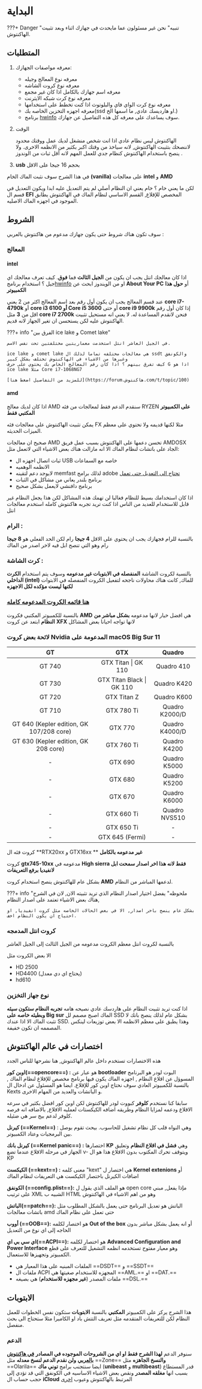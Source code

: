 # البداية

???+ Danger "تنبيه"
    نحن غير مسئولون عما مايحدث في جهازك اثناء وبعد تثبيت الهاكنتوش.

## المتطلبات

1. معرفه مواصفات الجهازك:
	- معرفه نوع المعالج وجيله
	- معرفه نوع كروت الشاشه
	- معرفه اسم جهازك بالكامل اذا كان غير مجمع
	- معرفه نوع كرت شبكه الايثرنت
	- معرفه نوع كرت الواي فاي والبلوتوث اذا كنت تخطط على استخدامها
	- معرفه اجهزه التخزين الخاصه بك(ssd او هارديسك عادي, ما اسمها الخ.)
    * برنامج [hwinfo](https://www.hwinfo.com/) سوف يساعدك على معرفه كل هذه التفاصيل عن جهازك.

2. الوقت

	الهاكنتوش ليس نظام عادي
	اذا انت شخص منشغل لديك عمل ووقتك محدود لاننصحك بتثيبت الهاكنتوش,
	لانه سياخذ من وقتك اكبر بكثير من الانظمه الاخرى.
	 ولا ينصح باستخدام الهاكنتوش كنظام جدي للعمل المهم لانه أقل ثبات من الوندوز .


3. **usb** بحجم 16 جيجا على الاقل



في هذا الشرح سوف نثبت الماك الخام **(vanilla)** على معالجات **intel** و **AMD**

 لكن ما يعني خام ؟ خام يعني ان النظام أصلي لم يتم التعديل عليه ابدا ويكون التعديل في قسم ال **EFI** المخصص للإقلاع, القسم الاساسي لنظام الماك في الهاكنتوش يطابق الموجود في اجهزه الماك الاصليه.

## الشروط

سوف تكون هناك شروط حتى يكون جهازك مدعوم من هاكنتوش بالعربي :

### المعالج

#### intel

اذا كان معالجك انتل يجب ان يكون من **الجيل الثالث** فما **فوق**. كيف تعرف معالجك اي جيل ؟ استخدام برنامج[hwinfo](https://www.hwinfo.com/) او من الويندوز ابحث عن **About Your PC** أو **حول هذا الكمبيوتر**

عند قسم المعالج يجب ان يكون أول رقم بعد اسم المعالج اكثر من 2 يعني **core i7-4790k** أو **core i3 6100 أو Core i5 3600** أو حتى **core i9 9900k** إذا كان أول رقم اقل من **3** مثل **core i7 2700k** فنحن لانقدم المساعدة له. لا يعني انه مستحيل تثبيت الهاكنتوش عليه لكن يستحسن ان تغير الجهاز لانه قديم.


???+ info "الفرق بين ice lake و Comet lake"

	في الجيل العاشر انتل استخدمت معماريتين مختلفتين تحت نفس الاسم.

	ice lake و comet lake هي معالجات مختلفه تماما لذلك ال ssdt والكونفق وغيرها من الاشياء في الهاكنتوش تختلف بشكل كبير 
	كيف تفرق بينهم ؟ اذا كان رقم المعالج الخاص بك يحتوي على حرف G اذا هو ice lake مثلا Core i7-1068NG7

	[للمزيد من التفاصيل اضغط هنا](https://forum.هاكنتوش.com/t/topic/100)
#### amd

اذا كان لديك معالج AMD سنقدم الدعم فقط لمعالجات من فئه RYZEN **على الكمبيوتر المكتبي فقط**

يمكن تثبيت الهاكنتوش على معالجات فئه FX مثلا لكنها قديمه ولا تحتوي على معظم الميزات الحديثه.

صحيح ان معالجات AMD تحسن دعمها على الهاكنتوش بسبب عمل فريق AMDOSX الجاد على باتشات لنظام الماك الا انه مازالت هناك بعض الاشياء التي لاتعمل مثل:

- ثبات اتصال اجهزه ال USB خاصه مع السماعات
- الانظمه الوهميه
- لايوجد دعم لتقينه memfast لذلك برامج adobe [تحتاج الى التعديل حتى تعمل](https://forum.هاكنتوش.com/t/topic/48)
- برنامج بلندر يعاني من مشاكل في الثبات
- برنامج دافنشي لايعمل بشكل صحيح

اذا كان استخدامك بسيط للنظام فغالبا لن تهمك هذه المشاكل لكن هذا يجعل النظام غير قابل للاستخدام للعديد من الناس
اذا كنت تريد تجربه هاكنتوش كامله استخدم معالجات انتل

### الرام :

بالنسبة للرام فجهازك يجب ان يحتوي على الاقل **4 جيجا** رام لكن الحد الفعلي هو **8 جيجا** رام وهو التي تنصح ابل فيه لاخر اصدر من الماك

### كرت الشاشة :

بالنسبة لكروت الشاشة **المنفصله في الابتوبات غير مدعومه** وسوف يتم استخدام **الكرت الداخلي (intel)** للماك,
كانت هناك محاولات ناجحه لتفعيل الكروت المنفصله في الابتوات **لكنها ليست مؤكده لكل الاجهزه**

### [**هنا قائمه الكروت المدعومه كامله**](https://forum.هاكنتوش.com/t/topic/30)

بالنسبة للكمبيوتر المكتبي فكروت **AMD** هي افضل خيار لانها مدعومه **بشكل مباشر من النظام** ابتعد عن كروت **XFX** لانها تواجه احيانا بعض المشاكل

### لائحة بعض كروت Nvidia المدعومة على macOS Big Sur 11

| **GT** | **GTX** | **Quadro** |
| :---: | :---: | :---: |
| GT 740 | GTX Titan \| GK 110 | Quadro 410 |
| GT 730 | GTX Titan Black \| GK 110 | Quadro K420 |
| GT 720 | GTX Titan Z | Quadro K600 |
| GT 710 | GTX 780 Ti | Quadro K2000/D |
| GT 640 (Kepler edition, GK 107/208 core) | GTX 770 | Quadro K4000/D |
| GT 630 (Kepler edition, GK 208 core) | GTX 760 Ti | Quadro K4200 |
| - | GTX 690 | Quadro K5000 |
| - | GTX 680 | Quadro K5200 |
| - | GTX 670 | Quadro K6000 |
| - | GTX 660 Ti | Quadro NVS510 |
| - | GTX 650 Ti | - |
| - | GTX 645 (Fermi) | - |

كروت فئه ال **RTX20xx و GTX16xx ** **غير مدعومه بالكامل**

كروت **gtx745-10xx** مدعومه في **High sierra فقط لانه هذا اخر اصدار سمحت ابل لانفيديا برفع التعريفات**

بشكل عام للهاكنتوش ينصح استخدام كروت **AMD** لدعمها المباشر من النظام.

???+ info "ملحوظه" 
	يفضل اختيار اصدار النظام الذي تريد تثبيته الان, لان في الشرح هناك بعض الاشياء تعتمد على اصدار النظام,

	بشكل عام ينصح باخر اصدار, الا في بعض الحالات الخاصه مثل كروت انفيديا, او احتياج ان يكون النظام اخف.

### كروت انتل المدمجه

بالنسبة لكروت انتل معظم الكروت مدعومه من الجيل الثالث إلى الجيل العاشر 

الا بعض الكروت مثل

* HD 2500
* HD4400 (يحتاج اي دي معدل)
* hd610

### نوع جهاز التخزين

اذا كنت تريد تثبيت النظام على هاردسك عادي نصيحه هامه **تجربه النظام ستكون سيئه وبطيئه خاصه على Big sur** الماك اصبح مصمم لل SSD بشكل عام لذلك ينصح بانك لا تثبت الماك الا اذا عندك SSD. وهذا يطبق على معظم الانظمه الا بعض توزيعات لينكس المصممه ان تكون خفيفة.

## اختصارات في عالم الهاكنتوش

هذه الاختصارات تستخدم داخل عالم الهاكنتوش, هنا نشرحها للناس الجدد

**اوبن كور(==opencore==) :** هو عبار عن **bootloader** البوت لودر هو البرنامج المسوؤل عن اقلاع النظام , اجهزه الماك يكون فيها برنامج مخصص للإقلاع لنظام الماك , بالنسبة للكمبيوتر العادي سوف نحتاج اوبن كور للإقلاع. ايضا هو المسئول عن ادخال ال Kexts و الباتشات والعديد من المهام الاخرى.

سابقا كنا نستخدم **كلوفر** كبووت لودر للهاكنتوش لكن اوبن كور افضل بكثير في سرعه الاقلاع ودعمه لمزايا النظام وطريقه اضافه الكيكستات لعمليه الاقلاع, بالاضافه انه فرصه كلوفر لدعم بيج سر هي ضئيله.

**كيرنل  (==Kernel==)** : وهي النواه قلب كل نظام تشغيل للحاسوب. بيحث تقوم بوصل بين البرمجيات وعتاد الكمبيوتر.

**كيرنل بانك (==Kernel panic==) :** اختصارها **KP** وهي **فشل في اقلاع النظام** وتعليق الجهاز في مرحله الاقلاع عندما تضع v- ويتوقف تحرك المكتوب بدون الاقلاع هذا هو ال KP

**الكيكست (==kext==) :** معنى كلمه "kext" هي اختصار ل **Kernel extenions** أو اضافات الكيرنل باختصار الكيكست هي التعريفات لنظام الماك

**الكونفق (==config.plist==):** هو الملف الذي يقول ل open core مإذا يفعل, مبني على ترتيب XML الشبيه ب HTML وهو من اهم الاشياء في الهاكنتوش

**الباتش(==patch==):** الباتش هو تعديل البرنامج حتى يعمل بالشكل المطلوب مثل باتشات معالجات amd حتى تعمل على نظام الماك

**أووب (==OOB==):** هو اختصار لكلمه **Out of the box** أو انه يعمل بشكل مباشر بدون الحاجه إلى اي نوع من التعديل

**اي سي بي اي(==ACPI==):** هو اختصار لكلمه **Advanced Configuration and Power Interface** وهو معيار مفتوح تستخدمه انظمه التشغيل للتعرف على قطع الكمبيوتر وتجهيزها للاستعمال.

- الملفات المبنيه على هذا المعيار هي ==DSDT== و ==SSDT==
- ملفات ال ACPI المجهزه للاستخدام صغيتها هي ==AML.== او ==DAT.==
- ملفات المصدر (**غير مجهزه للاستخدام**) هي بصيغه ==DSL.==

## الابتوبات

هذا الشرح يركز على الكمبيوتر **المكتبي** بالنسبة **الابتوبات** ستكون نفس الخطوات للعمل النظام لكن للتعريفات المتقدمه مثل تعريف التتش باد او الكاميرا مثلا ستحتاج الى بحث منفصل.

### الدعم

سنوفر الدعم **لهذا الشرح فقط او اي من الشروحات الموجوده في المصادر** [**في هاكنتوش بالعربي**](https://هاكنتوش.com) **ولن نقدم الدعم لنسخ معدله** مثل ==Zone== **والنسخ الجاهزه** مثل ==Olarila== ايضا سنتجنب برامج **توني ماك** (**unibeast** و **multibeast**) قدر المستطاع بسبب انها **مغلقه المصدر** ونقص بعض الاشياء الاساسيه في الكونفق التي قد تؤدي إلى حجب حساب ال **iCloud** المرتبط بالهاكنتوش وعيوب [اخرى](https://github.com/khronokernel/Tonymcx86-stance)
